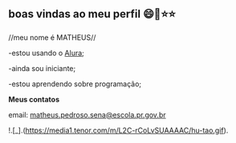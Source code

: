 ## **boas vindas ao meu perfil** 😄💙⭐⭐

//meu nome é MATHEUS//

-estou usando o [Alura](https://www.alura.com.br);

-ainda sou iniciante;

-estou aprendendo sobre programação;

**Meus contatos**

email: matheus.pedroso.sena@escola.pr.gov.br

!.[_].(https://media1.tenor.com/m/L2C-rCoLvSUAAAAC/hu-tao.gif).
